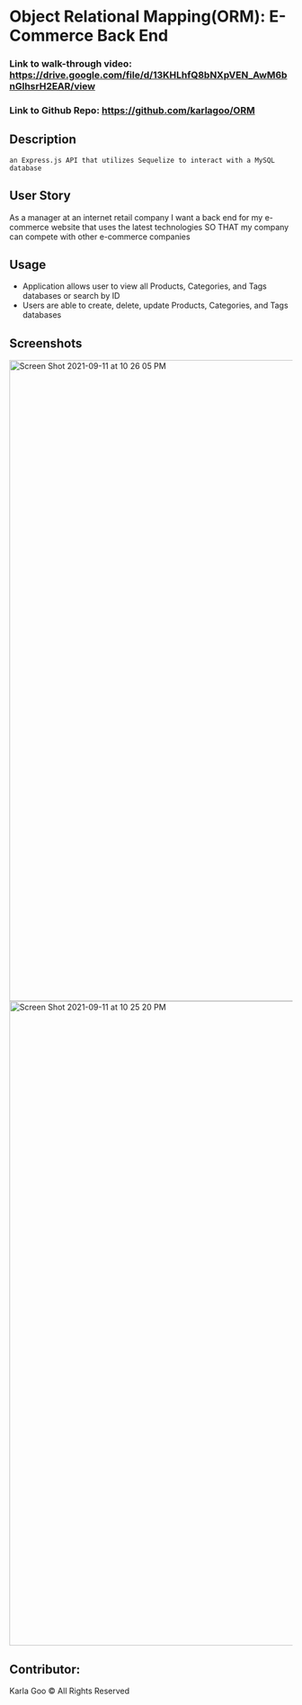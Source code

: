 # Object Relational Mapping(ORM): E-Commerce Back End

### Link to walk-through video: https://drive.google.com/file/d/13KHLhfQ8bNXpVEN_AwM6bnGlhsrH2EAR/view

### Link to Github Repo: https://github.com/karlagoo/ORM

## Description
```
an Express.js API that utilizes Sequelize to interact with a MySQL database
```


## User Story
As a manager at an internet retail company I want a back end for my e-commerce website that uses the latest technologies SO THAT my company can compete with other e-commerce companies


## Usage
* Application allows user to view all Products, Categories, and Tags databases or search by ID
* Users are able to create, delete, update Products, Categories, and Tags databases


## Screenshots
<img width="1140" alt="Screen Shot 2021-09-11 at 10 26 05 PM" src="https://user-images.githubusercontent.com/84356242/132971046-ca9fd914-2b6d-4eef-8588-6bb61718fe9f.png">
<img width="1146" alt="Screen Shot 2021-09-11 at 10 25 20 PM" src="https://user-images.githubusercontent.com/84356242/132971051-2c11dba7-9776-4112-8c4c-43fed45f460b.png">

## Contributor:
Karla Goo © All Rights Reserved